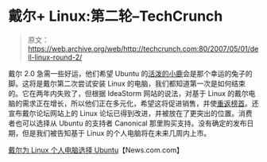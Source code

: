 # 戴尔+ Linux:第二轮–TechCrunch

> 原文：<https://web.archive.org/web/http://techcrunch.com:80/2007/05/01/dell-linux-round-2/>

戴尔 2.0 急需一些好运，他们希望 Ubuntu 的[活泼的小鹿](https://web.archive.org/web/20200806020134/http://crunchgear.com/2007/04/19/ubuntu-feisty-fawn-shows-its-chops/)会是那个幸运的兔子的脚。这将是戴尔第二次尝试安装 Linux 的电脑，我们都知道第一次是如何结束的。它在两年内失败了，但根据 IdeaStorm 网站的说法，对基于 Linux 的戴尔电脑的需求正在增长，所以他们正在多元化，希望这将促进销售，并使[重返榜首](https://web.archive.org/web/20200806020134/http://crunchgear.com/2007/05/01/dude-youre-gonna-get-a-dell-at-a-store/)。还宣布戴尔论坛网站上的 Linux 论坛已得到改进，并被放在了更突出的位置。消费者也可以选择从 Ubuntu 的支持者 Canonical 那里购买支持。没有确定的发布日期，但是我们被告知基于 Linux 的个人电脑将在未来几周内上市。

[戴尔为 Linux 个人电脑选择 Ubuntu](https://web.archive.org/web/20200806020134/http://news.com.com/Dell+picks+Ubuntu+for+Linux+PCs/2100-7344_3-6180419.html?tag=nefd.lede)【News.com.com】